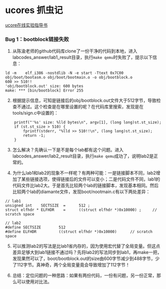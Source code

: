 # ucores 抓虫记

[ucore在线实验指导书](https://chyyuu.gitbooks.io/ucore_os_docs/content/)

### Bug 1：bootblock链接失败

1. 从陈渝老师的github代码库clone了一份干净的代码到本地，进入labcodes_answer/lab1_result目录，执行`make qemu`时失败了，提示以下信息：
```
ld -m    elf_i386 -nostdlib -N -e start -Ttext 0x7C00 obj/boot/bootasm.o obj/boot/bootmain.o -o obj/bootblock.o
600 >> 510!!
'obj/bootblock.out' size: 600 bytes
make: *** [bin/bootblock] Error 255
```

2. 根据提示信息，可知是链接后的obj/bootblock.out文件大于512字节，导致检查不通过。这个检查是在哪里设置的呢？在代码库里搜索，发现是在tools/sign.c中设置的：
```
    printf("'%s' size: %lld bytes\n", argv[1], (long long)st.st_size);
    if (st.st_size > 510) {
        fprintf(stderr, "%lld >> 510!!\n", (long long)st.st_size);
        return -1;
    }
```

3. 怎么解决？先确认一下是不是每个lab都有这个问题。进入labcodes_answer/lab2_result目录，执行`make qemu`成功了，说明lab2是正常的。

4. 为什么lab1和lab2的现象不一样呢？有两种可能：一是链接脚本不同，lab2增加了某些链接选项，使得链接后的文件可以变小；二是代码文件不同，lab1的代码文件比lab2大。于是首先比较两个lab的链接脚本，发现基本相同。然后比较两个lab的diamante文件，发现boot/nootmain.c有以下两处差异：
```
// lab1
unsigned int    SECTSIZE  =      512 ;
struct elfhdr * ELFHDR    =      ((struct elfhdr *)0x10000) ;     // scratch space

// lab2
#define SECTSIZE        512
#define ELFHDR          ((struct elfhdr *)0x10000)      // scratch space
```

5. 可以推测lab2的写法是比lab1省内存的，因为使用宏代替了全局变量。但这点差异足够大到lab1链接不通过吗？先将lab2的写法同步到lab1，再make一把，发现果然可以了，boot/bootblock.out的size由600字节减少到488字节，少了112字节。真神奇，两个全局变量竟会导致增加了112字节！

6. 总结：定位问题的一种思路：如果有两份代码，一份有问题，另一份正常，那么可以使用对比法。
